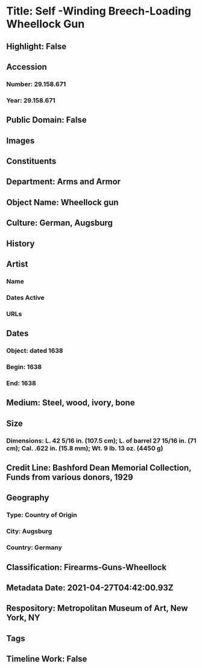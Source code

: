 # Title: Self -Winding Breech-Loading Wheellock Gun
## Highlight: False
## Accession
### Number: 29.158.671
### Year: 29.158.671
## Public Domain: False
## Images
## Constituents
## Department: Arms and Armor
## Object Name: Wheellock gun
## Culture: German,  Augsburg
## History
## Artist
### Name
### Dates Active
### URLs
## Dates
### Object: dated 1638
### Begin: 1638
### End: 1638
## Medium: Steel, wood, ivory, bone
## Size
### Dimensions: L. 42 5/16 in. (107.5 cm); L. of barrel 27 15/16 in. (71 cm); Cal. .622 in. (15.8 mm); Wt. 9 lb. 13 oz. (4450 g)
## Credit Line: Bashford Dean Memorial Collection, Funds from various donors, 1929
## Geography
### Type: Country of Origin
### City: Augsburg
### Country: Germany
## Classification: Firearms-Guns-Wheellock
## Metadata Date: 2021-04-27T04:42:00.93Z
## Respository: Metropolitan Museum of Art, New York, NY
## Tags
## Timeline Work: False